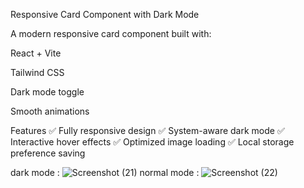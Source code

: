 Responsive Card Component with Dark Mode

A modern responsive card component built with:

React + Vite

Tailwind CSS

Dark mode toggle

Smooth animations

Features
✅ Fully responsive design
✅ System-aware dark mode
✅ Interactive hover effects
✅ Optimized image loading
✅ Local storage preference saving

dark mode : 
![Screenshot (21)](https://github.com/user-attachments/assets/fa9762c6-cbdd-44d2-8494-f9b8876faee5)
normal mode :
![Screenshot (22)](https://github.com/user-attachments/assets/f4d4cef7-5497-40c8-a015-222126617203)

